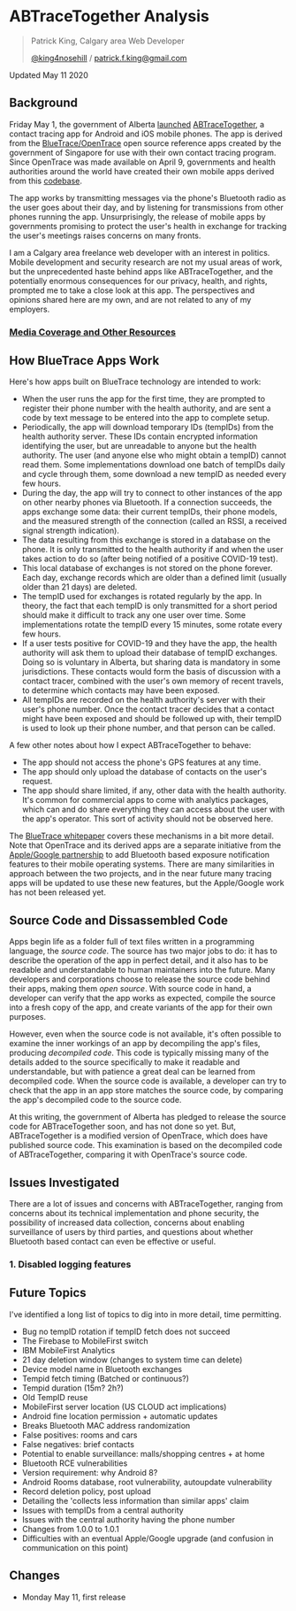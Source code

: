 # ABTraceTogether Analysis
>  Patrick King, Calgary area Web Developer
>  
>  [@king4nosehill](https://twitter.com/king4nosehill/) / patrick.f.king@gmail.com

Updated May 11 2020

## Background

Friday May 1, the government of Alberta [launched](https://twitter.com/YourAlberta/status/1256345052898627585) [ABTraceTogether](https://www.alberta.ca/ab-trace-together.aspx), a contact tracing app for Android and iOS mobile phones. The app is derived from the [BlueTrace/OpenTrace](https://bluetrace.io/) open source reference apps created by the government of Singapore for use with their own contact tracing program. Since OpenTrace was made available on April 9, governments and health authorities around the world have created their own mobile apps derived from this [codebase](https://github.com/OpenTrace-community).

The app works by transmitting messages via the phone's Bluetooth radio as the user goes about their day, and by listening for transmissions from other phones running the app. Unsurprisingly, the release of mobile apps by governments promising to protect the user's health in exchange for tracking the user's meetings raises concerns on many fronts.

I am a Calgary area freelance web developer with an interest in politics. Mobile development and security research are not my usual areas of work, but the unprecedented haste behind apps like ABTraceTogether, and the potentially enormous consequences for our privacy, health, and rights, prompted me to take a close look at this app. The perspectives and opinions shared here are my own, and are not related to any of my employers.

### [Media Coverage and Other Resources](media.md)


## How BlueTrace Apps Work

Here's how apps built on BlueTrace technology are intended to work:

- When the user runs the app for the first time, they are prompted to register their phone number with the health authority, and are sent a code by text message to be entered into the app to complete setup.
- Periodically, the app will download temporary IDs (tempIDs) from the health authority server. These IDs contain encrypted information identifying the user, but are unreadable to anyone but the health authority. The user (and anyone else who might obtain a tempID) cannot read them. Some implementations download one batch of tempIDs daily and cycle through them, some download a new tempID as needed every few hours.
- During the day, the app will try to connect to other instances of the app on other nearby phones via Bluetooth. If a connection succeeds, the apps exchange some data: their current tempIDs, their phone models, and the measured strength of the connection (called an RSSI, a received signal strength indication).
- The data resulting from this exchange is stored in a database on the phone. It is only transmitted to the health authority if and when the user takes action to do so (after being notified of a positive COVID-19 test).
- This local database of exchanges is not stored on the phone forever. Each day, exchange records which are older than a defined limit (usually older than 21 days) are deleted.
- The tempID used for exchanges is rotated regularly by the app. In theory, the fact that each tempID is only transmitted for a short period should make it difficult to track any one user over time. Some implementations rotate the tempID every 15 minutes, some rotate every few hours.
- If a user tests positive for COVID-19 and they have the app, the health authority will ask them to upload their database of tempID exchanges. Doing so is voluntary in Alberta, but sharing data is mandatory in some jurisdictions. These contacts would form the basis of discussion with a contact tracer, combined with the user's own memory of recent travels, to determine which contacts may have been exposed.
- All tempIDs are recorded on the health authority's server with their user's phone number. Once the contact tracer decides that a contact might have been exposed and should be followed up with, their tempID is used to look up their phone number, and that person can be called.

A few other notes about how I expect ABTraceTogether to behave:

- The app should not access the phone's GPS features at any time.
- The app should only upload the database of contacts on the user's request.
- The app should share limited, if any, other data with the health authority. It's common for commercial apps to come with analytics packages, which can and do share everything they can access about the user with the app's operator. This sort of activity should not be observed here.

The [BlueTrace whitepaper](https://bluetrace.io/static/bluetrace_whitepaper-938063656596c104632def383eb33b3c.pdf) covers these mechanisms in a bit more detail. Note that OpenTrace and its derived apps are a separate initiative from the [Apple/Google partnership](https://www.apple.com/covid19/contacttracing/) to add Bluetooth based exposure notification features to their mobile operating systems. There are many similarities in approach between the two projects, and in the near future many tracing apps will be updated to use these new features, but the Apple/Google work has not been released yet.

## Source Code and Dissassembled Code

Apps begin life as a folder full of text files written in a programming language, the *source code*. The source has two major jobs to do: it has to describe the operation of the app in perfect detail, and it also has to be readable and understandable to human maintainers into the future. Many developers and corporations choose to release the source code behind their apps, making them *open source*. With source code in hand, a developer can verify that the app works as expected, compile the source into a fresh copy of the app, and create variants of the app for their own purposes.

However, even when the source code is not available, it's often possible to examine the inner workings of an app by decompiling the app's files, producing *decompiled code*. This code is typically missing many of the details added to the source specifically to make it readable and understandable, but with patience a great deal can be learned from decompiled code. When the source code is available, a developer can try to check that the app in an app store matches the source code, by comparing the app's decompiled code to the source code.

At this writing, the government of Alberta has pledged to release the source code for ABTraceTogether soon, and has not done so yet. But, ABTraceTogether is a modified version of OpenTrace, which does have published source code. This examination is based on the decompiled code of ABTraceTogether, comparing it with OpenTrace's source code.

## Issues Investigated

There are a lot of issues and concerns with ABTraceTogether, ranging from concerns about its technical implementation and phone security, the possibility of increased data collection, concerns about enabling surveillance of users by third parties, and questions about whether Bluetooth based contact can even be effective or useful.

### 1. Disabled logging features



## Future Topics

I've identified a long list of topics to dig into in more detail, time permitting.

- Bug no tempID rotation if tempID fetch does not succeed
- The Firebase to MobileFirst switch
- IBM MobileFirst Analytics
- 21 day deletion window (changes to system time can delete)
- Device model name in Bluetooth exchanges
- Tempid fetch timing (Batched or continuous?)
- Tempid duration (15m? 2h?)
- Old TempID reuse
- MobileFirst server location (US CLOUD act implications)
- Android fine location permission + automatic updates
- Breaks Bluetooth MAC address randomization
- False positives: rooms and cars
- False negatives: brief contacts
- Potential to enable surveillance: malls/shopping centres + at home
- Bluetooth RCE vulnerabilities
- Version requirement: why Android 8?
- Android Rooms database, root vulnerability, autoupdate vulnerability
- Record deletion policy, post upload
- Detailing the 'collects less information than similar apps' claim
- Issues with tempIDs from a central authority
- Issues with the central authority having the phone number
- Changes from 1.0.0 to 1.0.1
- Difficulties with an eventual Apple/Google upgrade (and confusion in communication on this point)

## Changes

- Monday May 11, first release

































